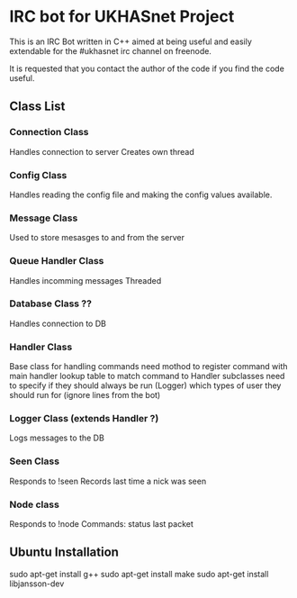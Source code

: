 # IRC bot for UKHASnet Project
This is an IRC Bot written in C++ aimed at being useful and easily
extendable for the #ukhasnet irc channel on freenode.

It is requested that you contact the author of the code if you find the code useful.

## Class List

### Connection Class
Handles connection to server
Creates own thread

### Config Class
Handles reading the config file and making the config values available.


### Message Class
Used to store mesasges to and from the server


### Queue Handler Class
Handles incomming messages
Threaded

### Database Class ??
Handles connection to DB

### Handler Class
Base class for handling commands
need mothod to register command with main handler
lookup table to match command to Handler
	subclasses need to specify
		if they should always be run (Logger)
		which types of user they should run for (ignore lines from the bot)



### Logger Class	(extends Handler ?)
Logs messages to the DB

### Seen Class
Responds to !seen
Records last time a nick was seen

### Node class
Responds to !node
Commands:
	status
	last packet

## Ubuntu Installation
sudo apt-get install g++
sudo apt-get install make
sudo apt-get install libjansson-dev
